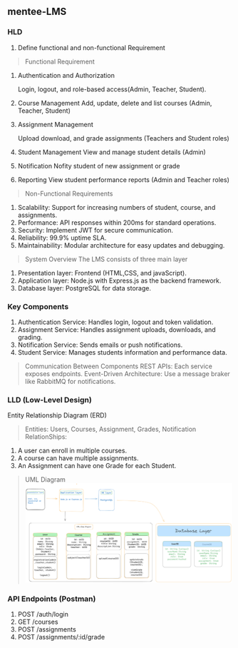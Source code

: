 ## mentee-LMS 

### HLD
1. Define functional and non-functional Requirement 

> Functional Requirement 
1. Authentication and Authorization 

    Login, logout, and role-based access(Admin, Teacher, Student).
2. Course Management
    Add, update, delete and list courses (Admin, Teacher, Student)

3. Assignment Management  

    Upload download, and grade assignments (Teachers and Student roles)

4. Student Management 
    View and manage student details (Admin)

5. Notification 
    Nofity student of new assignment or grade

6. Reporting 
    View student performance reports (Admin and Teacher roles)

> Non-Functional Requirements
1. Scalability: Support for increasing numbers of student, course, and assignments.
2. Performance: API responses within 200ms for standard operations.
3. Security: Implement JWT for secure communication.
4. Reliability: 99.9% uptime SLA.
5. Maintainability: Modular architecture for easy updates and debugging.

> System Overview
The LMS consists of three main layer
1. Presentation layer: Frontend (HTML,CSS, and javaScript).
2. Application layer: Node.js with Express.js as the backend framework.
3. Database layer: PostgreSQL for data storage.

### Key Components
1. Authentication Service: Handles login, logout and token validation.
2. Assignment Service: Handles assignment uploads, downloads, and grading.
3. Notification Service: Sends emails or push notifications.
4. Student Service: Manages students information and performance data.

> Communication Between Components
REST APIs: Each service exposes endpoints.
Event-Driven Architecture: Use a message braker like RabbitMQ for notifications.

### LLD (Low-Level Design)
Entity Relationship Diagram (ERD)

> Entities: Users, Courses, Assignment, Grades, Notification
> RelationShips: 
1. A user can enroll in multiple courses.
2. A course can have multiple assignments.
3. An Assignment can have one Grade for each Student.

> UML Diagram
![UML Diagram](hldOrlld.png "UML Diagram")


### API Endpoints (Postman)
1. POST /auth/login
2. GET /courses
3. POST /assignments
4. POST /assignments/:id/grade



